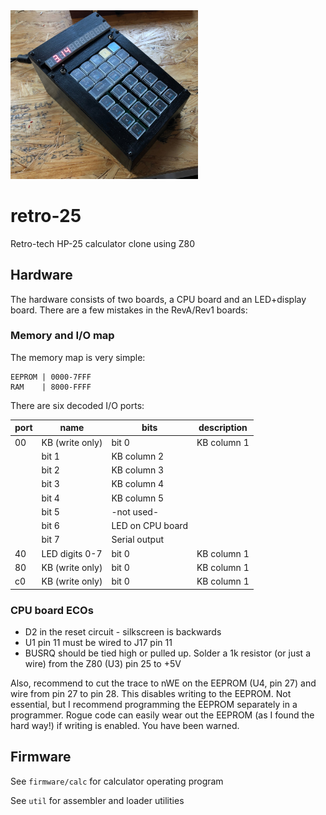 <img src=https://github.com/eshazen/retro-25/blob/master/photos/quarter.jpg width=300>

# retro-25
Retro-tech HP-25 calculator clone using Z80

## Hardware
The hardware consists of two boards, a CPU board and an LED+display board.  There are a few mistakes in the RevA/Rev1 boards:

### Memory and I/O map

The memory map is very simple:

```
EEPROM | 0000-7FFF
RAM    | 8000-FFFF
```
There are six decoded I/O ports:

port | name          | bits  | description
--- | ------------- | ------ | ---------
00 | KB (write only) | bit 0 | KB column 1
   |                 | bit 1 | KB column 2
   |                 | bit 2 | KB column 3
   |                 | bit 3 | KB column 4
   |                 | bit 4 | KB column 5
   |                 | bit 5 | -not used-
   |                 | bit 6 | LED on CPU board
   |                 | bit 7 | Serial output
40 | LED digits 0-7  | bit 0 | KB column 1
80 | KB (write only) | bit 0 | KB column 1
c0 | KB (write only) | bit 0 | KB column 1


### CPU board ECOs
* D2 in the reset circuit - silkscreen is backwards
* U1 pin 11 must be wired to J17 pin 11
* BUSRQ should be tied high or pulled up.  Solder a 1k resistor (or just a wire) from the Z80 (U3) pin 25 to +5V

Also, recommend to cut the trace to nWE on the EEPROM (U4, pin 27) and wire from pin 27 to pin 28.  This disables writing to the EEPROM.  Not essential, but I recommend programming the EEPROM separately in a programmer.  Rogue code can easily wear out the EEPROM (as I found the hard way!) if writing is enabled.  You have been warned.

## Firmware

See `firmware/calc` for calculator operating program

See `util` for assembler and loader utilities

